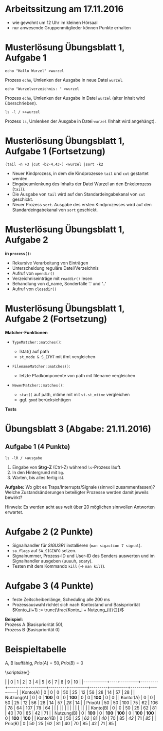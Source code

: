 # Arbeitssitzung am 17.11.2016

* wie gewohnt um 12 Uhr im kleinen Hörsaal
* nur anwesende Gruppenmitglieder können Punkte erhalten

# Musterlösung Übungsblatt 1, Aufgabe 1

~~~~
echo "Hallo Wurzel" >wurzel
~~~~

Prozess `echo`, Umlenken der Ausgabe in neue Datei `wurzel`.

~~~~
echo "Wurzelverzeichnis: " >wurzel
~~~~

Prozess `echo`, Umlenken der Ausgabe in Datei `wurzel` (alter Inhalt
wird überschrieben).

~~~~
ls -l / >>wurzel
~~~~

Prozess `ls`, Umlenken der Ausgabe in Datei `wurzel` (Inhalt wird
angehängt).

# Musterlösung Übungsblatt 1, Aufgabe 1 (Fortsetzung)

~~~~
(tail -n +3 |cut -b2-4,43-) <wurzel |sort -k2
~~~~

* Neuer Kindprozess, in dem die Kindprozesse `tail` und `cut` gestartet werden.
* Eingabeumlenkung des Inhalts der Datei Wurzel an den Enkelprozess (`tail`).
* Die Ausgabe von `tail` wird auf den Standardeingabekanal von `cut` geschickt.
* Neuer Prozess `sort`. Ausgabe des ersten Kindprozesses wird auf den
  Standardeingabekanal von `sort` geschickt.

# Musterlösung Übungsblatt 1, Aufgabe 2

**in `process()`:**

* Rekursive Verarbeitung von Einträgen
* Unterscheidung reguläre Datei/Verzeichnis
* Aufruf von `opendir()`
* Verzeichniseinträge mit `readdir()` lesen
* Behandlung von d_name, Sonderfälle '.' und '..'
* Aufruf von `closedir()`

# Musterlösung Übungsblatt 1, Aufgabe 2 (Fortsetzung)

**Matcher-Funktionen**

* `TypeMatcher::matches()`:
    * lstat() auf path
    * `st_mode & S_IFMT` mit ifmt vergleichen

* `FilenameMatcher::matches()`:
     * letzte Pfadkomponente von path mit filename vergleichen

* `NewerMatcher::matches()`:
     * `stat()` auf path, mtime mit mit `st.st_mtime` vergleichen
     * ggf. `good` berücksichtigen

**Tests**

# Übungsblatt 3 (Abgabe: 21.11.2016)

## Aufgabe 1 (4 Punkte)

`ls -lR / >ausgabe`

1. Eingabe von **Strg-Z** (Ctrl-Z) während `ls`-Prozess läuft.
2. In den Hintergrund mit `bg`.
3. Warten, bis alles fertig ist.

**Aufgabe:**
Wo gibt es Traps/Interrupts/Signale (sinnvoll zusammenfassen)?
Welche Zustandsänderungen beteiligter Prozesse werden damit jeweils
bewirkt?

Hinweis: Es werden acht aus weit über 20 möglichen sinnvollen
Antworten erwartet.

# Aufgabe 2 (2 Punkte)

* Signalhandler für *SIGUSR1* installieren
  (`man sigaction 7 signal`).
* `sa_flags` auf `SA_SIGINFO` setzen.
* Signalnummer, Prozess-ID und User-ID des Senders auswerten und im Signalhandler ausgeben (uuuuh, scary).
* Testen mit dem Kommando `kill` ($\rightarrow$ `man kill`).

# Aufgabe 3 (4 Punkte)

* feste Zeitscheibenlänge, Scheduling alle 200 ms
* Prozessauswahl richtet sich nach Kontostand und Basispriorität  
  $Konto_{i+1} := trunc(\frac{Konto_i + Nutzung_{i}}{2})$

**Beispiel:**  
Prozess A (Basispriorität 50),  
Prozess B (Basispriorität 0)

# Beispieltabelle

A, B lauffähig, $Prio(A) = 50, Prio(B) = 0$


\scriptsize{}

|            |  0 |       1 |       2 |       3 |       4 |       5 |       6 |       7 |       8 |       9 |      10 |
|------------+----+---------+---------+---------+---------+---------+---------+---------+---------+---------+---------|
| Konto(A)   |  0 |       0 |       0 |      50 |      25 |      12 |      56 |      28 |      14 |      57 |      28 |
| Nutzung(A) |  0 |       0 | **100** |       0 |       0 | **100** |       0 |       0 | **100** |       0 |       0 |
| Konto'(A)  |  0 |       0 |      50 |      25 |    *12* |      56 |      28 |      14 |      57 |    *28* |      14 |
| Prio(A)    | 50 |      50 |     100 |      75 |      62 |     106 |      78 |      64 |     107 |      78 |      64 |
|            |    |         |         |         |         |         |         |         |         |         |         |
| Konto(B)   |  0 |       0 |      50 |      25 |      62 |      81 |      40 |      70 |      85 |      42 |      71 |
| Nutzung(B) |  0 | **100** |       0 | **100** | **100** |       0 | **100** | **100** |       0 | **100** | **100** |
| Konto'(B)  |  0 |      50 |      25 |    *62* |      81 |    *40* |      70 |      85 |    *42* |      71 |    *85* |
| Prio(B)    |  0 |      50 |      25 |      62 |      81 |      40 |      70 |      85 |      42 |      71 |      85 |

<!--  LocalWords:  
 -->

<!-- Local Variables: -->
<!-- coding: utf-8 -->
<!-- ispell-local-dictionary: "german-new8" -->
<!-- End: -->
